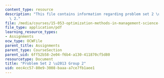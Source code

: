 ```yaml
---
content_type: resource
description: "This file contains information regarding problem set 2 \u2013 group\
  \ 2."
file: /media/courses/15-053-optimization-methods-in-management-science-spring-2013/eec4cc5780e93008baaaa7ce7fb1aee1_MIT15_053S13_ps2-2.pdf
file_type: application/pdf
learning_resource_types:
- Assignments
ocw_type: OCWFile
parent_title: Assignments
parent_type: CourseSection
parent_uid: 6ff52b58-2e04-f6b4-a130-411870cf5d80
resourcetype: Document
title: "Problem Set 2 \u2013 Group 2"
uid: eec4cc57-80e9-3008-baaa-a7ce7fb1aee1
---
```

